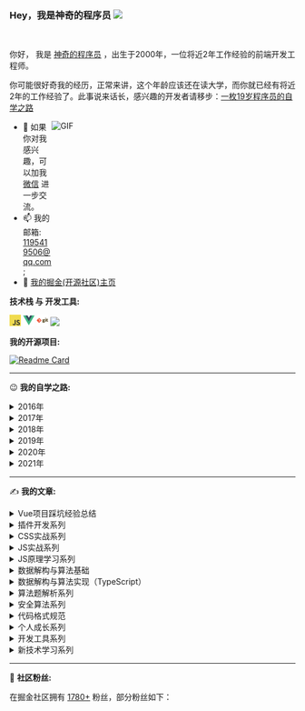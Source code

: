 ### Hey，我是神奇的程序员 <img src="https://media.giphy.com/media/hvRJCLFzcasrR4ia7z/giphy.gif" width="25px">

<br />

你好， 我是 [神奇的程序员](https://juejin.cn/user/3984285870859614) ，出生于2000年，一位将近2年工作经验的前端开发工程师。

你可能很好奇我的经历，正常来讲，这个年龄应该还在读大学，而你就已经有将近2年的工作经验了。此事说来话长，感兴趣的开发者请移步：[一枚19岁程序员的自学之路](https://juejin.cn/post/6844904025746309133)


  <img align="right" alt="GIF" src="https://p9-juejin.byteimg.com/tos-cn-i-k3u1fbpfcp/6fe954a172b14de1a996a606250a320d~tplv-k3u1fbpfcp-watermark.image" width="430" height="250" />

- 💬 如果你对我感兴趣，可以加我[微信](https://p3-juejin.byteimg.com/tos-cn-i-k3u1fbpfcp/6a64ceb9e91949f3b643a8cf603f983b~tplv-k3u1fbpfcp-watermark.image) 进一步交流。
- 📫 我的邮箱: [1195419506@qq.com](mailto:1195419506@qq.com);
- 📝 [我的掘金(开源社区)主页](https://juejin.cn/user/3984285870859614)

**技术栈 与 开发工具:**

<code><img height="20" src="https://raw.githubusercontent.com/github/explore/80688e429a7d4ef2fca1e82350fe8e3517d3494d/topics/javascript/javascript.png"></code>
<code><img height="20" src="https://raw.githubusercontent.com/github/explore/80688e429a7d4ef2fca1e82350fe8e3517d3494d/topics/vue/vue.png"></code>
<code><img height="20" src="https://raw.githubusercontent.com/github/explore/80688e429a7d4ef2fca1e82350fe8e3517d3494d/topics/git/git.png"></code>
<code><img height="20" src="https://p3-juejin.byteimg.com/tos-cn-i-k3u1fbpfcp/5ec0ec513c07433cb631a981c11fc554~tplv-k3u1fbpfcp-watermark.image"></code>

**我的开源项目:**

[![Readme Card](https://github-readme-stats.vercel.app/api/pin/?username=likaia&repo=chat-system)](https://github.com/likaia/chat-system)

----------

😉 **我的自学之路:**
<details style="cursor: pointer;">
  <summary>2016年</summary>
<div style="width: 98%; margin: 0 auto">
<ul>
<li>7月入坑某华。</li>
<li>10月参加成人高考(大专)。</li>
<li>11月开始自学C语言。</li>
</ul>
</div>
</details>

<details style="cursor: pointer;">
  <summary>2017年</summary>
<div style="width: 98%; margin: 0 auto">
<ul>
<li>4月结束C语言的学习，开始自学Java。</li>
<li>9月结束Java的学习。</li>
<li>10月开始自学前端（HTML、CSS、JS、Jquery）。</li>
<li>11月仿写京东首页前端页面。</li>
</ul>
</div>
</details>

<details style="cursor: pointer;">
  <summary>2018年</summary>
<div style="width: 98%; margin: 0 auto">
<ul>
<li>5月结束前端学习，开始投简历，投递10多天后，因为我年龄小，没有公司愿意要我，后来跟着同学去了他亲戚公司，老板让我们做个拥有增删改查功能的管理系统，如果做出来了，可以去他公司实习。</li>
<li>6月底，我们做出了这个管理系统，得到了老板的认可。</li>
<li>7月进入同学亲戚公司开始实习。</li>
</ul>
</div>
</details>

<details style="cursor: pointer;">
  <summary>2019年</summary>
<div style="width: 98%; margin: 0 auto">
<ul>
<li>4月中旬从同学亲戚公司辞职，回家调整了半个月。</li>
<li>5月决定去广州闯一闯，买了10号的特价机票飞到了广州，刚开始收到2家公司的面试邀请，但由于我没经验，未通过面试，再后来就约不到面试了，招聘软件全部已读未回，在投简历10天后，还是没面试邀请，我决定开始根据招聘网站上的公司地址去上门面试，争取个机会。</li>
<li>6月面试通过，进入现在的公司。</li>
<li>7月某华毕业，拿到大专毕业证。</li>
<li>9月当上前端开发组组长。</li>
<li>11月开始在掘金写文章，分享日常所学以及项目开发中遇到的难题。</li>
</ul>
</div>
</details>

<details style="cursor: pointer;">
  <summary>2020年</summary>
<div style="width: 98%; margin: 0 auto">
<ul>
<li>1月创建开源项目chat-system，实现了一些简单的功能。</li>
<li>2月中旬开始学习数据结构与算法。</li>
<li>6月开始学习TypeScript，并用其实现基础的数据解构和算法。</li>
<li>9月底结束数据结构与算法的学习。</li>
<li>10月学习Vue3.0，并用其重构我的开源项目chat-system。</li>
<li>11月开始完善开源项目chat-system。</li>
</ul>
</div>
</details>

<details style="cursor: pointer;">
  <summary>2021年</summary>
<div style="width: 98%; margin: 0 auto">
<ul>
<li>2月中旬，完成开源项目chat-system的基础功能：群聊、单聊、好友管理、图文混输/并发、自定义截屏等功能。</li>
<li>3月开始钻研JS底层原理、Vue源码。</li>
</ul>
</div>
</details>

----------

✍️ **我的文章:**
<details style="cursor: pointer;">
  <summary>Vue项目踩坑经验总结</summary>
  <div style="width: 98%; margin: 0 auto">
      <ul>
        <li><a href="https://juejin.cn/post/6844904013666713607">Vue实现base64编码图片间的切换</a></li>
      <li><a href="https://juejin.cn/post/6844904008016986120">Vue实现图片与文字混输</a></li>
<li><a href="https://juejin.cn/post/6844904013020790798">Vue实现字符串中自定义标识符的解析渲染</a></li>
<li><a href="https://juejin.cn/post/6844904016288350216">Vue实现渲染数据后控制滚动条位置</a></li>
<li><a href="https://juejin.cn/post/6844904031689670670">Vue实现跨项目间的数据访问</a></li>
<li><a href="https://juejin.cn/post/6844904034197848071">Vue合理配置WebSocket并实现群聊</a></li>
<li><a href="https://juejin.cn/post/6844904037930778638">Vue解析剪切板图片并实现发送功能</a></li>
<li><a href="https://juejin.cn/post/6844904055647518727">Vue实现可编辑div获取焦点</a></li>
<li><a href="https://juejin.cn/post/6844904056448614413">Vue实现剪切板图片压缩</a></li>
<li><a href="https://juejin.cn/post/6844904057975341070">Vue关闭线上源码移除console</a></li>
<li><a href="https://juejin.cn/post/6844904082574950413">Vue实现文件中的的实例访问</a></li>
<li><a href="https://juejin.cn/post/6844904119702929422">Vue实现Layui的集成</a></li>

<li><a href="https://juejin.cn/post/6844904086777659399">axios发起http请求的一些细节</a></li>
<li><a href="https://juejin.cn/post/6885376102596870158">使用Vue3重构Vue2项目</a></li>
<li><a href="https://juejin.cn/post/6902420248851382285">使用Vue自定义指令实现右键菜单</a></li>
<li><a href="https://juejin.cn/post/6917592199140458504">使用Vue3的CompositionAPI来优化代码量</a></li>
<li><a href="https://juejin.cn/post/6931901091445473293">实现图文消息的正确加载</a></li>
<li><a href="https://juejin.cn/post/6935811262752227335">实现Web端指纹登录</a></li>
<li><a href="https://juejin.cn/post/6844904110957789192">微信小程序动态tabBar的几种实现方法</a></li>
</ul>
  </div>
</details>

<details style="cursor: pointer;">
  <summary>插件开发系列</summary>
  <div style="width: 98%; margin: 0 auto">
  <ul>
<li><a href="https://juejin.cn/post/6890572689799380999">使用Vue3+TS重构百星websocket插件</a></li>
<li><a href="https://juejin.cn/post/6924368956950052877">实现Web端自定义截屏</a></li>
<li><a href="https://juejin.cn/post/6906788973981466637">使用vue封装右键菜单插件</a></li>
<li><a href="https://juejin.cn/post/6907428535510499336">使用CLI开发一个Vue3的npm库</a></li>
</ul>
</div>
</details>

<details style="cursor: pointer;">
  <summary>CSS实战系列</summary>
<div style="width: 98%; margin: 0 auto">
<ul>
<li><a href="https://juejin.cn/post/6844904053437120526">CSS实现多层嵌套结构最外层旋转其它层不旋转效果</a></li>
</ul>
</div>
</details>

<details style="cursor: pointer;">
  <summary>JS实战系列</summary>
<div style="width: 98%; margin: 0 auto">
<ul>
<li><a href="https://juejin.cn/post/6931901091445473293">实现Web端自定义截屏(JS版)</a></li>
<li><a href="https://juejin.cn/post/6908748150719299598">使用JS将聊天记录聚合在一起</a></li>
<li><a href="https://juejin.cn/post/6910038190829076488">使用JS实现图文混发</a></li>
<li><a href="https://juejin.cn/post/6896878775665950733">使用antd表格组件实现日程表</a></li>
<li><a href="https://juejin.cn/post/6844904164326129672">JSON数据归类的实现</a></li>
<li><a href="https://juejin.cn/post/6844904152305238029">DOM转JSON的实现</a></li>
</ul>
</div>
</details>

<details style="cursor: pointer;">
  <summary>JS原理学习系列</summary>
<div style="width: 98%; margin: 0 auto">
<ul>
<li><a href="https://juejin.cn/post/6937688619503058974">路线规划</a></li>
<li><a href="https://juejin.cn/post/6937688619503058974">深入理解原型链与继承</a></li>
</ul>
</div>
</details>

<details style="cursor: pointer;">
  <summary>数据解构与算法基础</summary>
<div style="width: 98%; margin: 0 auto">
<ul>
<li><a href="https://juejin.cn/post/6844904066368323597">前端如何学习数据结构与算法</a></li>
<li><a href="https://juejin.cn/post/6844904067194421255">数据结构与算法基础知识</a></li>
<li><a href="https://juejin.cn/post/6844904067651600392">数据结构:链表的基础知识</a></li>
<li><a href="https://juejin.cn/post/6844904068163305480">数据结构:数组的基础知识</a></li>
<li><a href="https://juejin.cn/post/6844904069102829581">数据结构:栈与队列</a></li>
<li><a href="https://juejin.cn/post/6844904070549864461">数据结构:哈希表</a></li>
<li><a href="https://juejin.cn/post/6844904070969294856">数据结构:堆</a></li>
<li><a href="https://juejin.cn/post/6844904078267547661">数据结构:二叉查找树</a></li>
<li><a href="https://juejin.cn/post/6844904079093661709">排序算法:冒泡排序</a></li>
<li><a href="https://juejin.cn/post/6844904082474270733">排序算法:选择排序</a></li>
<li><a href="https://juejin.cn/post/6844904083996803086">排序算法:插入排序</a></li>
<li><a href="https://juejin.cn/post/6844904105563930638">排序算法:堆排序的理解与实现</a></li>
<li><a href="https://juejin.cn/post/6844904114380357640">排序算法:归并排序的理解与实现</a></li>
<li><a href="https://juejin.cn/post/6844904122274185224">排序算法:快速排序的理解与实现</a></li>
<li><a href="https://juejin.cn/post/6844904126266998797">排序算法:快速排序优化 => 三路快排的理解与实现</a></li>
<li><a href="https://juejin.cn/post/6844904130570354696">数组查找: 线性查找与二分查找</a></li>
<li><a href="https://juejin.cn/post/6844904132046749704">图的认识</a></li>
<li><a href="https://juejin.cn/post/6844904133204377608">广度优先搜索的理解与简单实现</a></li>
<li><a href="https://juejin.cn/post/6844904142658338830">深度优先搜索的理解与简单实现</a></li>
</ul>
</div>
</details>

<details>
  <summary style="cursor: pointer;">数据解构与算法实现（TypeScript）</summary>
<div style="width: 98%; margin: 0 auto">
<ul>
<li><a href="https://juejin.cn/post/6844904165374689287">数组实现栈与对象实现栈的区别</a></li>
<li><a href="https://juejin.cn/post/6844904166867861512">队列与双端队列的实现</a></li>
<li><a href="https://juejin.cn/post/6844904176229548039">链表与变相链表的实现</a></li>
<li><a href="https://juejin.cn/post/6844904181170438151">集合的实现</a></li>
<li><a href="https://juejin.cn/post/6844904190787993607">TypeScript实现Map与HashMap</a></li>
<li><a href="https://juejin.cn/post/6844904197612109838">递归的理解与实现</a></li>
<li><a href="https://juejin.cn/post/6847902219216355341">TypeScript实现二叉搜索树</a></li>
<li><a href="https://juejin.cn/post/6850037259375214605">TypeScript实现AVL树与红黑树</a></li>
<li><a href="https://juejin.cn/post/6854573211197046791">TypeScript实现二叉堆</a></li>
<li><a href="https://juejin.cn/post/6854573217252655111">TypeScript实现图</a></li>
<li><a href="https://juejin.cn/post/6854573208776114184">TypeScript实现图的遍历</a></li>
<li><a href="https://juejin.cn/post/6860501233308794887">TypeScript实现八大排序与搜索算法
</a></li>
<li><a href="https://juejin.cn/post/6869431300416077837">TypeScript实现向量与矩阵
</a></li>
<li><a href="https://juejin.cn/post/6869571836066299912">TypeScript实现动态规划</a></li>
<li><a href="https://juejin.cn/post/6872022498326609933">TypeScript实现贪心算法与回溯算法</a></li>
</ul>
</div>
</details>

<details style="cursor: pointer;">
  <summary>算法题解析系列</summary>
<div style="width: 98%; margin: 0 auto">
<ul>
<li><a href="https://juejin.cn/post/6873436480430309390">寻找数组中的重复数字</a></li>
<li><a href="https://juejin.cn/post/6877765688451137544">重建二叉树</a></li>
<li><a href="https://juejin.cn/post/6934487015970832391">寻找二叉树的下一个节点</a></li>
<li><a href="https://juejin.cn/post/6934700390428934152">队列实现栈&栈实现队列</a></li>
</ul>
</div>
</details>

<details style="cursor: pointer;">
  <summary>安全算法系列</summary>
<div style="width: 98%; margin: 0 auto">
<ul>
<li><a href="https://juejin.cn/post/6844904145997004807">数据传输过程中可能遇到的安全问题以及解决方案</a></li>
<li><a href="https://juejin.cn/post/6844904146470977549">哈希函数的理解</a></li>
<li><a href="https://juejin.cn/post/6844904147787972615">共享密钥加密与公开密钥加密</a></li>
<li><a href="https://juejin.cn/post/6844904148324843533">混合加密的理解</a></li>
<li><a href="https://juejin.cn/post/6844904155044118535">迪菲赫尔曼密钥交换的理解</a></li>
<li><a href="https://juejin.cn/post/6844904158319869960">消息认证码与数字签名的理解</a></li>
<li><a href="https://juejin.cn/post/6844904159347474439">数字证书的理解</a></li>
</ul>
</div>
</details>

<details>
  <summary style="cursor: pointer;">代码格式规范</summary>
<div style="width: 98%; margin: 0 auto">
<ul>
<li><a href="https://juejin.cn/post/6850418115995287566">独立使用ESLint+Prettier对代码进行格式校验</a></li>
<li><a href="https://juejin.cn/post/6899323798676307976">VSCode合理配置ESLint+Prettier</a></li>
<li><a href="https://juejin.cn/post/6898894346695737352">使用commitizen实现按团队规范提交代码</a></li>
</ul>
</div>
</details>

<details>
  <summary style="cursor: pointer;">个人成长系列</summary>
<div style="width: 98%; margin: 0 auto">
<ul>
<li><a href="https://juejin.cn/post/6844904025746309133">一枚19岁程序员的自学之路</a></li>
<li><a href="https://juejin.cn/post/6844904111238807566">从面试者到前端开发组组长的成长之路</a></li>
<li><a href="https://juejin.cn/post/6844904117517680647">一枚前端开发组组长的述职报告</a></li>
</ul>
</div>
</details>


<details>
  <summary style="cursor: pointer;">开发工具系列</summary>
<div style="width: 98%; margin: 0 auto">
<ul>
<li><a href="https://juejin.cn/post/6844904005643010055">WebStorm 2019.3版本推送了</a></li>
<li><a href="https://juejin.cn/post/6844904120902483981">WebStorm 2020.1版本使用体验</a></li>
<li><a href="https://juejin.cn/post/6854573221589712904">WebStorm 2020.2版本使用体验</a></li>
</ul>
</div>
</details>

<details>
  <summary style="cursor: pointer;">新技术学习系列</summary>
<div style="width: 98%; margin: 0 auto">
<ul>
<li><a href="https://juejin.cn/post/6855129006564786183">Deno的简单运用</a></li>
</ul>
</div>
</details>

----------

🥰 **社区粉丝:**
 
在掘金社区拥有 [1780+](https://juejin.cn/user/3984285870859614/followers) 粉丝，部分粉丝如下：

<!--START_SECTION:top-followers-->
<div style="width: 100%; min-height: 40px; display: flex; flex-wrap: wrap;">
  <div style="width: 40px;height: 40px; margin-right: 10px;margin-bottom: 10px; border-radius: 50%; overflow: hidden">
      <a href="https://juejin.cn/user/272334612343901"><img style="width: 40px;" src="https://sf3-ttcdn-tos.pstatp.com/img/user-avatar/562d149bae5ee331ddd2f00f2e3c4f61~300x300.image" alt=""></a>
  </div>
  <div style="width: 40px;margin-right: 10px;margin-bottom: 10px;height: 40px; border-radius: 50%; overflow: hidden">
      <a href="https://juejin.cn/user/1635716486928599"><img style="width: 40px;" src="https://sf1-ttcdn-tos.pstatp.com/img/user-avatar/4c8a85f07748f0e5792745328d0939f4~300x300.image" alt=""></a>
  </div>

  <div style="width: 40px;margin-right: 10px;margin-bottom: 10px;height: 40px; border-radius: 50%; overflow: hidden">
      <a href="https://juejin.cn/user/3790771823314397"><img style="width: 40px;" src="https://sf1-ttcdn-tos.pstatp.com/img/user-avatar/79e2524e4420a03aafb65370a7d112b4~300x300.image" alt=""></a>
  </div>

  <div style="width: 40px;margin-right: 10px;margin-bottom: 10px;height: 40px; border-radius: 50%; overflow: hidden">
      <a href="https://juejin.cn/user/8451823243464"><img style="width: 40px;" src="https://sf3-ttcdn-tos.pstatp.com/img/user-avatar/e50a6cb24985046450f195f2c65e0b17~300x300.image" alt=""></a>
  </div>

  <div style="width: 40px;margin-right: 10px;margin-bottom: 10px;height: 40px; border-radius: 50%; overflow: hidden">
      <a href="https://juejin.cn/user/1908407918137543"><img style="width: 40px;" src="https://sf3-ttcdn-tos.pstatp.com/img/user-avatar/e920346c281d357b8ef71693ee814201~300x300.image" alt=""></a>
  </div>

  <div style="width: 40px;margin-right: 10px;margin-bottom: 10px;height: 40px; border-radius: 50%; overflow: hidden">
      <a href="https://juejin.cn/user/1451011080206301/"><img style="width: 40px;" src="https://sf1-ttcdn-tos.pstatp.com/img/user-avatar/9d45264cabea4c31bb72b79c5fd264b4~300x300.image" alt=""></a>
  </div>

  <div style="width: 40px;margin-right: 10px;margin-bottom: 10px;height: 40px; border-radius: 50%; overflow: hidden">
      <a href="https://juejin.cn/user/3051900006567549"><img style="width: 40px;" src="https://sf3-ttcdn-tos.pstatp.com/img/user-avatar/5a9e3c1a9e9f8d6a07c11d3baa118126~300x300.image" alt=""></a>
  </div>

  <div style="width: 40px;margin-right: 10px;margin-bottom: 10px;height: 40px; border-radius: 50%; overflow: hidden">
      <a href="#"><img style="width: 40px;" src="https://sf3-ttcdn-tos.pstatp.com/img/user-avatar/afc1e5bec5b94e2cb9f13e6e32957057~300x300.image" alt=""></a>
  </div>

  <div style="width: 40px;margin-right: 10px;margin-bottom: 10px;height: 40px; border-radius: 50%; overflow: hidden">
      <a href="https://juejin.cn/user/3966693685596536"><img style="width: 40px;" src="https://sf3-ttcdn-tos.pstatp.com/img/user-avatar/8e478ea0d12a45ef641934d195aca346~300x300.image" alt=""></a>
  </div>

  <div style="width: 40px;margin-right: 10px;margin-bottom: 10px;height: 40px; border-radius: 50%; overflow: hidden">
      <a href="https://juejin.cn/user/3069492196818462"><img style="width: 40px;" src="https://mirror-gold-cdn.xitu.io/16ba96f634568a6078e?imageView2/1/w/180/h/180/q/85/format/webp/interlace/1" alt=""></a>
  </div>

  <div style="width: 40px;margin-right: 10px;margin-bottom: 10px;height: 40px; border-radius: 50%; overflow: hidden">
      <a href="https://juejin.cn/user/1521379825427886"><img style="width: 40px;" src="https://sf6-ttcdn-tos.pstatp.com/img/user-avatar/e05b194feceb814e1e4ea27a136bf696~300x300.image" alt=""></a>
  </div>

  <div style="width: 40px;margin-right: 10px;margin-bottom: 10px;height: 40px; border-radius: 50%; overflow: hidden">
      <a href="https://juejin.cn/user/923245498613358"><img style="width: 40px;" src="https://sf3-ttcdn-tos.pstatp.com/img/user-avatar/06ee17af1c382ea10fc36303a2225d81~300x300.image" alt=""></a>
  </div>

  <div style="width: 40px;margin-right: 10px;margin-bottom: 10px;height: 40px; border-radius: 50%; overflow: hidden">
      <a href="https://juejin.cn/user/1566134677019511"><img style="width: 40px;" src="https://sf3-ttcdn-tos.pstatp.com/img/user-avatar/3fe870b6ccbf5c3e6c87d5ed9aec3e5d~300x300.image" alt=""></a>
  </div>

  <div style="width: 40px;margin-right: 10px;margin-bottom: 10px;height: 40px; border-radius: 50%; overflow: hidden">
      <a href="https://juejin.cn/user/3632442149443800"><img style="width: 40px;" src="https://user-gold-cdn.xitu.io/2019/1/15/1685093b12fc87f0?imageView2/1/w/180/h/180/q/85/format/webp/interlace/1" alt=""></a>
  </div>

  <div style="width: 40px;margin-right: 10px;margin-bottom: 10px;height: 40px; border-radius: 50%; overflow: hidden">
      <a href="https://juejin.cn/user/4187370564102119"><img style="width: 40px;" src="https://sf1-ttcdn-tos.pstatp.com/img/user-avatar/c8e67b859a0447ac91fd1f0d86148113~300x300.image" alt=""></a>
  </div>

  <div style="width: 40px;margin-right: 10px;margin-bottom: 10px;height: 40px; border-radius: 50%; overflow: hidden">
      <a href="https://juejin.cn/user/3940246036941687"><img style="width: 40px;" src="https://sf3-ttcdn-tos.pstatp.com/img/user-avatar/de8428ea9e3f913428820aab802662a7~300x300.image" alt=""></a>
  </div>

  <div style="width: 40px;margin-right: 10px;margin-bottom: 10px;height: 40px; border-radius: 50%; overflow: hidden">
      <a href="https://juejin.cn/user/3421335915345271"><img style="width: 40px;" src="https://sf3-ttcdn-tos.pstatp.com/img/user-avatar/25ff2b78045c36b850bd79061b9ea8c0~300x300.image" alt=""></a>
  </div>

  <div style="width: 40px;margin-right: 10px;margin-bottom: 10px;height: 40px; border-radius: 50%; overflow: hidden">
      <a href="https://juejin.cn/user/685726195534029"><img style="width: 40px;" src="https://sf3-ttcdn-tos.pstatp.com/img/user-avatar/8b6c48b97d995b6feef390d42b16a5e1~300x300.image" alt=""></a>
  </div>

  <div style="width: 40px;margin-right: 10px;margin-bottom: 10px;height: 40px; border-radius: 50%; overflow: hidden">
      <a href="https://juejin.cn/user/4019470242417325"><img style="width: 40px;" src="https://mirror-gold-cdn.xitu.io/168e0927660e7f599ae?imageView2/1/w/180/h/180/q/85/format/webp/interlace/1" alt=""></a>
  </div>

  <div style="width: 40px;margin-right: 10px;margin-bottom: 10px;height: 40px; border-radius: 50%; overflow: hidden">
      <a href="https://juejin.cn/user/4248168662053118"><img style="width: 40px;" src="https://sf6-ttcdn-tos.pstatp.com/img/user-avatar/786c34dde5ec4abffa1257890f8f8782~300x300.image" alt=""></a>
  </div>

  <div style="width: 40px;margin-right: 10px;margin-bottom: 10px;height: 40px; border-radius: 50%; overflow: hidden">
      <a href="https://juejin.cn/user/3051900006829837"><img style="width: 40px;" src="https://user-gold-cdn.xitu.io/2018/1/26/1613202e3f327109?imageView2/1/w/180/h/180/q/85/format/webp/interlace/1" alt=""></a>
  </div>

  <div style="width: 40px;margin-right: 10px;margin-bottom: 10px;height: 40px; border-radius: 50%; overflow: hidden">
      <a href="https://juejin.cn/user/2770425029603800"><img style="width: 40px;" src="https://lc-gold-cdn.xitu.io/343Wr8EtVSCDYFWUDmnjMWA?imageView2/1/w/180/h/180/q/85/format/webp/interlace/1" alt=""></a>
  </div>


  <div style="width: 40px;margin-right: 10px;margin-bottom: 10px;height: 40px; border-radius: 50%; overflow: hidden">
      <a href="https://juejin.cn/user/3544481221324317"><img style="width: 40px;" src="https://sf6-ttcdn-tos.pstatp.com/img/user-avatar/64c9236807543eef6a982a65e8d7e582~300x300.image" alt=""></a>
  </div>


  <div style="width: 40px;margin-right: 10px;margin-bottom: 10px;height: 40px; border-radius: 50%; overflow: hidden">
      <a href="https://juejin.cn/user/2013961032040615"><img style="width: 40px;" src="https://user-gold-cdn.xitu.io/2018/7/31/164f0f7fe4437ba1?imageView2/1/w/180/h/180/q/85/format/webp/interlace/1" alt=""></a>
  </div>
</div>
<!--END_SECTION:top-followers-->

